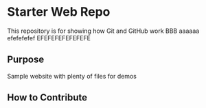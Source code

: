 # Starter Web Repo

This repository is for showing how Git and GitHub work
BBB
aaaaaa
efefefefef
EFEFEFEFEFEFEFE

## Purpose

Sample website with plenty of files for demos

## How to Contribute
